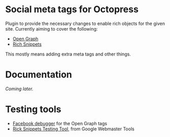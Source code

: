 Social meta tags for Octopress
==============================

Plugin to provide the necessary changes to enable rich objects for the
given site. Currently aiming to cover the following:

* [Open Graph][og]
* [Rich Snippets][rs]

This mostly means adding extra meta tags and other things.

Documentation
=============

*Coming later.*

Testing tools
=============

* [Facebook debugger][fdebug] for the Open Graph tags
* [Rick Snippets Testing Tool][rstt], from Google Webmaster Tools

 [og]: http://ogp.me/ "The Open Graph protocol"
 [rs]: http://support.google.com/webmasters/bin/answer.py?hl=en&answer=99170 "Google Rich Snippets documentation"
 [fdebug]: https://developers.facebook.com/tools/debug "Facebook debugger"
 [rstt]: http://www.google.com/webmasters/tools/richsnippets "Rich Snippets Testing Tool"
